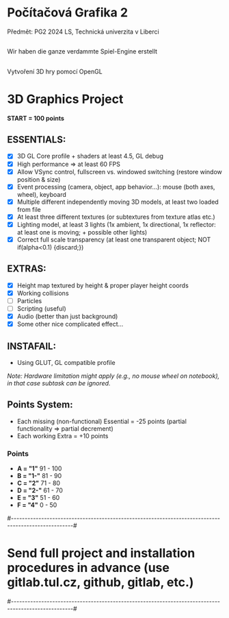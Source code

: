 # Počítačová Grafika 2

Předmět: PG2 2024 LS, Technická univerzita v Liberci

##

Wir haben die ganze verdammte Spiel-Engine erstellt

##

Vytvoření 3D hry pomocí OpenGL

# 3D Graphics Project

**START = 100 points**

## ESSENTIALS:
- [x] 3D GL Core profile + shaders at least 4.5, GL debug
- [x] High performance => at least 60 FPS
- [x] Allow VSync control, fullscreen vs. windowed switching (restore window position & size)
- [x] Event processing (camera, object, app behavior...): mouse (both axes, wheel), keyboard
- [x] Multiple different independently moving 3D models, at least two loaded from file
- [x] At least three different textures (or subtextures from texture atlas etc.)
- [x] Lighting model, at least 3 lights (1x ambient, 1x directional, 1x reflector: at least one is moving; + possible other lights)
- [x] Correct full scale transparency (at least one transparent object; NOT if(alpha<0.1) {discard;})

## EXTRAS:
- [x] Height map textured by height & proper player height coords
- [x] Working collisions
- [ ] Particles
- [ ] Scripting (useful)
- [x] Audio (better than just background)
- [x] Some other nice complicated effect...

## INSTAFAIL:
- Using GLUT, GL compatible profile

*Note: Hardware limitation might apply (e.g., no mouse wheel on notebook), in that case subtask can be ignored.*

## Points System:
- Each missing (non-functional) Essential = -25 points (partial functionality => partial decrement)
- Each working Extra = +10 points

### Points  
- **A = "1"**     91 - 100
- **B = "1-"**    81 - 90
- **C = "2"**     71 - 80
- **D = "2-"**    61 - 70
- **E = "3"**     51 - 60
- **F = "4"**     0 - 50

#----------------------------------------------------------------------------------------------------#
# Send full project and installation procedures in advance (use gitlab.tul.cz, github, gitlab, etc.) #
#----------------------------------------------------------------------------------------------------#
